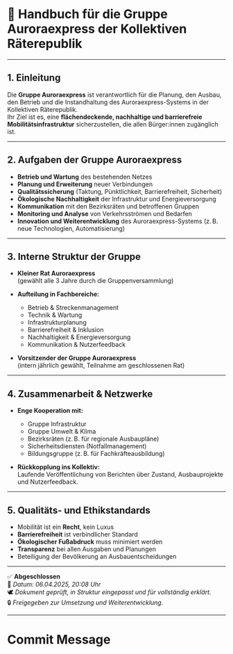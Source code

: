 # 🚄 Handbuch für die Gruppe Auroraexpress der Kollektiven Räterepublik

---

## 1. Einleitung

Die **Gruppe Auroraexpress** ist verantwortlich für die Planung, den Ausbau, den Betrieb und die Instandhaltung des Auroraexpress-Systems in der Kollektiven Räterepublik.  
Ihr Ziel ist es, eine **flächendeckende, nachhaltige und barrierefreie Mobilitätsinfrastruktur** sicherzustellen, die allen Bürger:innen zugänglich ist.

---

## 2. Aufgaben der Gruppe Auroraexpress

- **Betrieb und Wartung** des bestehenden Netzes
- **Planung und Erweiterung** neuer Verbindungen
- **Qualitätssicherung** (Taktung, Pünktlichkeit, Barrierefreiheit, Sicherheit)
- **Ökologische Nachhaltigkeit** der Infrastruktur und Energieversorgung
- **Kommunikation** mit den Bezirksräten und betroffenen Gruppen
- **Monitoring und Analyse** von Verkehrsströmen und Bedarfen
- **Innovation und Weiterentwicklung** des Auroraexpress-Systems (z. B. neue Technologien, Automatisierung)

---

## 3. Interne Struktur der Gruppe

- **Kleiner Rat Auroraexpress**  
  (gewählt alle 3 Jahre durch die Gruppenversammlung)

- **Aufteilung in Fachbereiche:**
  - Betrieb & Streckenmanagement
  - Technik & Wartung
  - Infrastrukturplanung
  - Barrierefreiheit & Inklusion
  - Nachhaltigkeit & Energieversorgung
  - Kommunikation & Nutzerfeedback

- **Vorsitzender der Gruppe Auroraexpress**  
  (intern jährlich gewählt, Teilnahme am geschlossenen Rat)

---

## 4. Zusammenarbeit & Netzwerke

- **Enge Kooperation mit:**
  - Gruppe Infrastruktur
  - Gruppe Umwelt & Klima
  - Bezirksräten (z. B. für regionale Ausbaupläne)
  - Sicherheitsdiensten (Notfallmanagement)
  - Bildungsgruppe (z. B. für Fachkräfteausbildung)

- **Rückkopplung ins Kollektiv:**  
  Laufende Veröffentlichung von Berichten über Zustand, Ausbauprojekte und Nutzerfeedback.

---

## 5. Qualitäts- und Ethikstandards

- Mobilität ist ein **Recht**, kein Luxus
- **Barrierefreiheit** ist verbindlicher Standard
- **Ökologischer Fußabdruck** muss minimiert werden
- **Transparenz** bei allen Ausgaben und Planungen
- Beteiligung der Bevölkerung an Ausbauentscheidungen

---

✅ **Abgeschlossen**  
📅 *Datum: 06.04.2025, 20:08 Uhr*  
🕊️ *Dokument geprüft, in Struktur eingepasst und für vollständig erklärt.*  
🔒 *Freigegeben zur Umsetzung und Weiterentwicklung.*

---

# Commit Message
